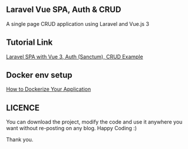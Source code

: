 ## Laravel Vue SPA, Auth & CRUD
A single page CRUD application using Laravel and Vue.js 3

## Tutorial Link
[Laravel SPA with Vue 3, Auth (Sanctum), CRUD Example](https://shouts.dev/laravel-spa-with-vue3-auth-crud-example)

## Docker env setup
[How to Dockerize Your Application](https://dev.to/nimatrazmjo/how-to-dockerize-your-application-4mj7)

## LICENCE
You can download the project, modify the code and use it anywhere you want without re-posting on any blog. Happy Coding :)

Thank you.
